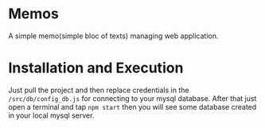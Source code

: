 # Memos
A simple memo(simple bloc of texts) managing web application.

# Installation and Execution
Just pull the project and then replace credentials in  the `/src/db/config_db.js` for connecting to your mysql database.
After that just open a terminal and tap `npm start` then you will see some database created in your local mysql server.
